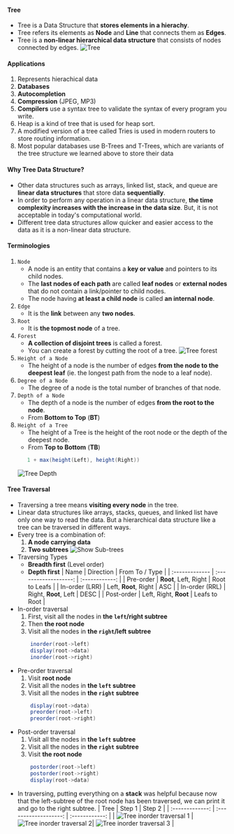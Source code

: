 #### Tree

-   Tree is a Data Structure that **stores elements in a hierachy**.
-   Tree refers its elements as **Node** and **Line** that connects them as **Edges**.
-   Tree is a **non-linear hierarchical data structure** that consists of nodes connected by edges.
    ![Tree](../assets/tree.webp)

#### Applications

1. Represents hierachical data
2. **Databases**
3. **Autocompletion**
4. **Compression** (JPEG, MP3)
5. **Compilers** use a syntax tree to validate the syntax of every program you write.
6. Heap is a kind of tree that is used for heap sort.
7. A modified version of a tree called Tries is used in modern routers to store routing information.
8. Most popular databases use B-Trees and T-Trees, which are variants of the tree structure we learned above to store their data

#### Why Tree Data Structure?

-   Other data structures such as arrays, linked list, stack, and queue are **linear data structures** that store data **sequentially**.
-   In order to perform any operation in a linear data structure, **the time complexity increases with the increase in the data size**. But, it is not acceptable in today's computational world.
-   Different tree data structures allow quicker and easier access to the data as it is a non-linear data structure.

#### Terminologies

1. `Node`
    - A node is an entity that contains a **key or value** and pointers to its child nodes.
    - The **last nodes of each path** are called **leaf nodes** or **external nodes** that do not contain a link/pointer to child nodes.
    - The node having **at least a child node** is called **an internal node**.
2. `Edge`
    - It is the **link** between any **two nodes**.
3. `Root`
    - It is **the topmost node** of a tree.
4. `Forest`
    - **A collection of disjoint trees** is called a forest.
    - You can create a forest by cutting the root of a tree.
      ![Tree forest](../assets/forest.webp)
5. `Height of a Node`
    - The height of a node is the number of edges **from the node to the deepest leaf** (ie. the longest path from the node to a leaf node).
6. `Degree of a Node`
    - The degree of a node is the total number of branches of that node.
7. `Depth of a Node`
    - The depth of a node is the number of edges **from the root to the node**.
    - From **Bottom to Top** (**BT**)
8. `Height of a Tree`
    - The height of a Tree is the height of the root node or the depth of the deepest node.
    - From **Top to Bottom** (**TB**)
    ```Java
       1 + max(height(Left), height(Right))
    ```
    ![Tree Depth](../assets/tree_height-depth.webp)

#### Tree Traversal

-   Traversing a tree means **visiting every node** in the tree.
-   Linear data structures like arrays, stacks, queues, and linked list have only one way to read the data. But a hierarchical data structure like a tree can be traversed in different ways.
-   Every tree is a combination of:
    1.  **A node carrying data**
    2.  **Two subtrees**
        ![Show Sub-trees](../assets/tree_sub_trees.webp)
-   Traversing Types
    -   **Breadth first** (Level order)
    -   **Depth first**
        | Name | Direction | From To / Type |
        | :------------- | :-------------------: | :------------: |
        | Pre-order | **Root**, Left, Right | Root to Leafs |
        | In-order (LRR) | Left, **Root**, Right | ASC |
        | In-order (RRL) | Right, **Root**, Left | DESC |
        | Post-order | Left, Right, **Root** | Leafs to Root |
-   In-order traversal
    1.  First, visit all the nodes in **the `left`/right subtree**
    2.  Then **the root node**
    3.  Visit all the nodes in **the `right`/left subtree**
    ```Java
        inorder(root->left)
        display(root->data)
        inorder(root->right)
    ```
-   Pre-order traversal
    1.  Visit **root node**
    2.  Visit all the nodes in **the `left` subtree**
    3.  Visit all the nodes in **the `right` subtree**
    ```Java
        display(root->data)
        preorder(root->left)
        preorder(root->right)
    ```
-   Post-order traversal
    1.  Visit all the nodes in **the `left` subtree**
    2.  Visit all the nodes in **the `right` subtree**
    3.  Visit **the root node**
    ```Java
        postorder(root->left)
        postorder(root->right)
        display(root->data)
    ```
-   In traversing, putting everything on a **stack** was helpful because now that the left-subtree of the root node has been traversed, we can print it and go to the right subtree.
    | Tree | Step 1 | Step 2 |
    | :-------------: | :-------------------: | :------------: |
    | ![Tree inorder traversal 1](../assets/tree_traversal_inorder-1.webp) | ![Tree inorder traversal 2](../assets/tree_traversal_inorder-2.webp)| ![Tree inorder traversal 3](../assets/tree_traversal_inorder-3.webp) |
